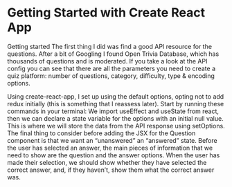 # Getting Started with Create React App

Getting started
The first thing I did was find a good API resource for the questions. After a bit of Googling I found Open Trivia Database, which has thousands of questions and is moderated. If you take a look at the API config you can see that there are all the parameters you need to create a quiz platform: number of questions, category, difficulty, type & encoding options.

Using create-react-app, I set up using the default options, opting not to add redux initially (this is something that I reassess later). Start by running these commands in your terminal:
We import useEffect and useState from react, then we can declare a state variable for the options with an initial null value. This is where we will store the data from the API response using setOptions.
The final thing to consider before adding the JSX for the Question component is that we want an “unanswered” an “answered” state. Before the user has selected an answer, the main pieces of information that we need to show are the question and the answer options. When the user has made their selection, we should show whether they have selected the correct answer, and, if they haven’t, show them what the correct answer was.
